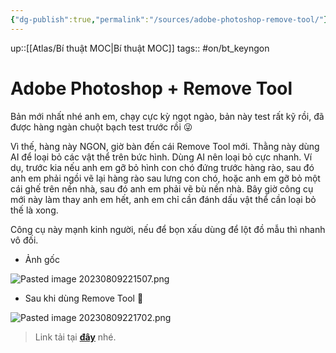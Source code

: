 ```yaml
---
{"dg-publish":true,"permalink":"/sources/adobe-photoshop-remove-tool/"}
---
```


up::[[Atlas/Bí thuật MOC\|Bí thuật MOC]] 
tags:: #on/bt_keyngon 

# Adobe Photoshop + Remove Tool

Bản mới nhất nhé anh em, chạy cực kỳ ngọt ngào, bản này test rất kỹ rồi, đã được hàng ngàn chuột bạch test trước rồi 😜

Vì thế, hàng này NGON, giờ bàn đến cái Remove Tool mới. Thằng này dùng AI để loại bỏ các vật thể trên bức hình. Dùng AI nên loại bỏ cực nhanh. Ví dụ, trước kia nếu anh em gỡ bỏ hình con chó đứng trước hàng rào, sau đó anh em phải ngồi vẽ lại hàng rào sau lưng con chó, hoặc anh em gỡ bỏ một cái ghế trên nền nhà, sau đó anh em phải vẽ bù nền nhà. Bây giờ công cụ mới này làm thay anh em hết, anh em chỉ cần đánh dấu vật thể cần loại bỏ thế là xong. 

Công cụ này mạnh kinh người, nếu để bọn xấu dùng để lột đồ mẫu thì nhanh vô đối. 

- Ảnh gốc

![Pasted image 20230809221507.png](/img/user/Extras/Images/Pasted%20image%2020230809221507.png)


- Sau khi dùng Remove Tool 🤡

![Pasted image 20230809221702.png](/img/user/Extras/Images/Pasted%20image%2020230809221702.png)


> Link tải tại **[đây](https://justpaste.it/bcfw1)** nhé.